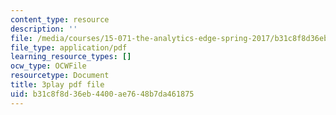 ```yaml
---
content_type: resource
description: ''
file: /media/courses/15-071-the-analytics-edge-spring-2017/b31c8f8d36eb4400ae7648b7da461875_Sn-5Dwt_1qw.pdf
file_type: application/pdf
learning_resource_types: []
ocw_type: OCWFile
resourcetype: Document
title: 3play pdf file
uid: b31c8f8d-36eb-4400-ae76-48b7da461875
---
```

